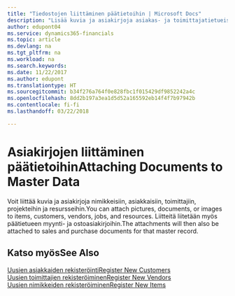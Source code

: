 ```yaml
---
title: "Tiedostojen liittäminen päätietoihin | Microsoft Docs"
description: "Lisää kuvia ja asiakirjoja asiakas- ja toimittajatietueisiin sekä muihin päätietueisiin"
author: edupont04
ms.service: dynamics365-financials
ms.topic: article
ms.devlang: na
ms.tgt_pltfrm: na
ms.workload: na
ms.search.keywords: 
ms.date: 11/22/2017
ms.author: edupont
ms.translationtype: HT
ms.sourcegitcommit: b34f276a764f0e828fbc1f015429df9852242a4c
ms.openlocfilehash: 8dd2b197a3ea1d5d52a165592eb14f4f7b97942b
ms.contentlocale: fi-fi
ms.lasthandoff: 03/22/2018

---
```

# <a name="attaching-documents-to-master-data"></a><span data-ttu-id="748b8-103">Asiakirjojen liittäminen päätietoihin</span><span class="sxs-lookup"><span data-stu-id="748b8-103">Attaching Documents to Master Data</span></span>
<span data-ttu-id="748b8-104">Voit liittää kuvia ja asiakirjoja nimikkeisiin, asiakkaisiin, toimittajiin, projekteihin ja resursseihin.</span><span class="sxs-lookup"><span data-stu-id="748b8-104">You can attach pictures, documents, or images to items, customers, vendors, jobs, and resources.</span></span> <span data-ttu-id="748b8-105">Liitteitä liitetään myös päätietueen myynti- ja ostoasiakirjoihin.</span><span class="sxs-lookup"><span data-stu-id="748b8-105">The attachments will then also be attached to sales and purchase documents for that master record.</span></span>  

## <a name="see-also"></a><span data-ttu-id="748b8-106">Katso myös</span><span class="sxs-lookup"><span data-stu-id="748b8-106">See Also</span></span>
[<span data-ttu-id="748b8-107">Uusien asiakkaiden rekisteröinti</span><span class="sxs-lookup"><span data-stu-id="748b8-107">Register New Customers</span></span>](sales-how-register-new-customers.md)  
[<span data-ttu-id="748b8-108">Uusien toimittajien rekisteröiminen</span><span class="sxs-lookup"><span data-stu-id="748b8-108">Register New Vendors</span></span>](purchasing-how-register-new-vendors.md)  
[<span data-ttu-id="748b8-109">Uusien nimikkeiden rekisteröiminen</span><span class="sxs-lookup"><span data-stu-id="748b8-109">Register New Items</span></span>](inventory-how-register-new-items.md)  

